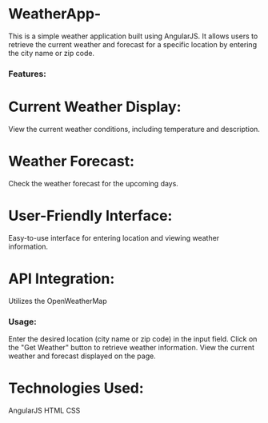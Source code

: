 # WeatherApp-
This is a simple weather application built using AngularJS. It allows users to retrieve the current weather and forecast for a specific location by entering the city name or zip code.

### Features:
# Current Weather Display:
View the current weather conditions, including temperature and description.
# Weather Forecast: 
Check the weather forecast for the upcoming days.
# User-Friendly Interface: 
Easy-to-use interface for entering location and viewing weather information.
# API Integration: 
Utilizes the OpenWeatherMap


### Usage:
Enter the desired location (city name or zip code) in the input field.
Click on the "Get Weather" button to retrieve weather information.
View the current weather and forecast displayed on the page.

# Technologies Used:
AngularJS
HTML
CSS
